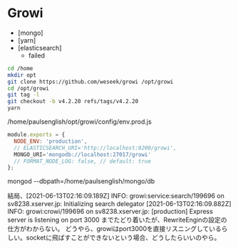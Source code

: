 # Growi

- [mongo]
- [yarn]
- [elasticsearch]
	- failed

```sh
cd /home
mkdir opt
git clone https://github.com/weseek/growi /opt/growi
cd /opt/growi
git tag -l
git checkout -b v4.2.20 refs/tags/v4.2.20
yarn
```


/home/paulsenglish/opt/growi/config/env.prod.js
```js
module.exports = {
  NODE_ENV: 'production',
  // ELASTICSEARCH_URI='http://localhost:9200/growi',
  MONGO_URI='mongodb://localhost:27017/growi'
  // FORMAT_NODE_LOG: false, // default: true
};

```


mongod --dbpath=/home/paulsenglish/mongo/db



結局、[2021-06-13T02:16:09.189Z]  INFO: growi:service:search/199696 on sv8238.xserver.jp: Initializing search delegator
[2021-06-13T02:16:09.882Z]  INFO: growi:crowi/199696 on sv8238.xserver.jp: [production] Express server is listening on port 3000
までたどり着いたが、RewriteEnginの設定の仕方がわからない。
どうやら、growiはport3000を直接リスニングしているらしい。socketに飛ばすことができないという場合、どうしたらいいのやら。
